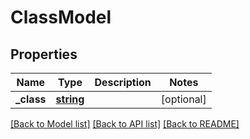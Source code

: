 # ClassModel

## Properties
Name | Type | Description | Notes
------------ | ------------- | ------------- | -------------
**_class** | [**string**](.md) |  | [optional] 

[[Back to Model list]](../README.md#documentation-for-models) [[Back to API list]](../README.md#documentation-for-api-endpoints) [[Back to README]](../README.md)

